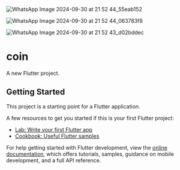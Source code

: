 
![WhatsApp Image 2024-09-30 at 21 52 44_55eab152](https://github.com/user-attachments/assets/ff585401-e426-40af-8916-bfa6ed931994)

![WhatsApp Image 2024-09-30 at 21 52 44_063783f8](https://github.com/user-attachments/assets/07ef3028-5265-41eb-8006-89abdfe735eb)

![WhatsApp Image 2024-09-30 at 21 52 43_d02bddec](https://github.com/user-attachments/assets/0444d9f4-916a-484f-95bf-e2c821c17777)


# coin

A new Flutter project.

## Getting Started

This project is a starting point for a Flutter application.

A few resources to get you started if this is your first Flutter project:

- [Lab: Write your first Flutter app](https://docs.flutter.dev/get-started/codelab)
- [Cookbook: Useful Flutter samples](https://docs.flutter.dev/cookbook)




For help getting started with Flutter development, view the
[online documentation](https://docs.flutter.dev/), which offers tutorials,
samples, guidance on mobile development, and a full API reference.
